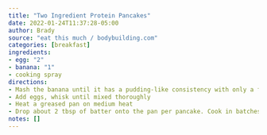```yaml
---
title: "Two Ingredient Protein Pancakes"
date: 2022-01-24T11:37:28-05:00
author: Brady
source: "eat this much / bodybuilding.com"
categories: [breakfast]
ingredients:
- egg: "2"
- banana: "1"
- cooking spray
directions:
- Mash the banana until it has a pudding-like consistency with only a few, small lumps.
- Add eggs, whisk until mixed thoroughly
- Heat a greased pan on medium heat
- Drop about 2 tbsp of batter onto the pan per pancake. Cook in batches as required, flipping when browned.
notes: []
---
```


